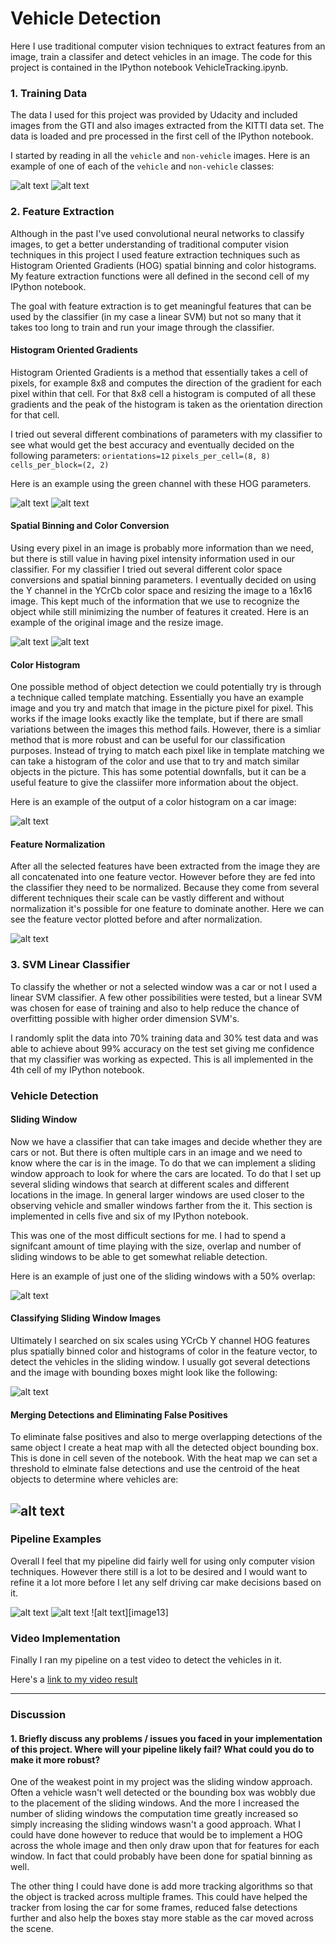 # Vehicle Detection 

[//]: # (Image References)
[image1]: ./pipeline_images/not_car_example.jpg
[image2]: ./pipeline_images/car_example.jpg
[image3]: ./pipeline_images/example_hog.jpg
[image4]: ./pipeline_images/example_hog.jpg
[image5]: ./pipeline_images/example_spatial.jpg
[image6]: ./pipeline_images/histogram_image.jpg
[image7]: ./pipeline_images/normalization.jpg
[image8]: ./pipeline_images/sliding_window.jpg
[image9]: ./pipeline_images/detected_vehicle.jpg
[image10]: ./pipeline_images/heat_map.jpg
[image11]: ./pipeline_images/example_output1.jpg
[image12]: ./pipeline_images/example_output2.jpg
[video1]: ./project_video.mp4

Here I use traditional computer vision techniques to extract features from an image, train a classifer and detect vehicles in an image. The code for this project is contained in the IPython notebook VehicleTracking.ipynb.

### 1. Training Data

The data I used for this project was provided by Udacity and included images from the GTI and also images extracted from the KITTI data set. The data is loaded and pre processed in the first cell of the IPython notebook.

I started by reading in all the `vehicle` and `non-vehicle` images.  Here is an example of one of each of the `vehicle` and `non-vehicle` classes:

![alt text][image2] ![alt text][image1]
 

### 2. Feature Extraction

Although in the past I've used convolutional neural networks to classify images, to get a better understanding of traditional computer vision techniques in this project I used feature extraction techniques such as Histogram Oriented Gradients (HOG) spatial binning and color histograms. My feature extraction functions were all defined in the second cell of my IPython notebook.

The goal with feature extraction is to get meaningful features that can be used by the classifier (in my case a linear SVM) but not so many that it takes too long to train and run your image through the classifier. 

#### Histogram Oriented Gradients

Histogram Oriented Gradients is a method that essentially takes a cell of pixels, for example 8x8 and computes the direction of the gradient for each pixel within that cell. For that 8x8 cell a histogram is computed of all these gradients and the peak of the histogram is taken as the orientation direction for that cell.

I tried out several different combinations of parameters with my classifier to see what would get the best accuracy and eventually decided on the following parameters:
`orientations=12`
`pixels_per_cell=(8, 8)` 
`cells_per_block=(2, 2)`

Here is an example using the green channel with these HOG parameters.

![alt text][image2] ![alt text][image3]

#### Spatial Binning and Color Conversion

Using every pixel in an image is probably more information than we need, but there is still value in having pixel intensity information used in our classifier. For my classifier I tried out several different color space conversions and spatial binning parameters. I eventually decided on using the Y channel in the YCrCb color space and resizing the image to a 16x16 image. This kept much of the information that we use to recognize the object while still minimizing the number of features it created. Here is an example of the original image and the resize image. 

![alt text][image2] ![alt text][image5]


#### Color Histogram

One possible method of object detection we could potentially try is through a technique called template matching. Essentially you have an example image and you try and match that image in the picture pixel for pixel. This works if the image looks exactly like the template, but if there are small variations between the images this method fails. However, there is a simliar method that is more robust and can be useful for our classification purposes. Instead of trying to match each pixel like in template matching we can take a histogram of the color and use that to try and match similar objects in the picture. This has some potential downfalls, but it can be a useful feature to give the classiifer more information about the object. 

Here is an example of the output of a color histogram on a car image:

![alt text][image6]

#### Feature Normalization

After all the selected features have been extracted from the image they are all concatenated into one feature vector. However before they are fed into the classifier they need to be normalized. Because they come from several different techniques their scale can be vastly different and without normalization it's possible for one feature to dominate another. Here we can see the feature vector plotted before and after normalization. 

![alt text][image7]

### 3. SVM Linear Classifier

To classify the whether or not a selected window was a car or not I used a linear SVM classifier. A few other possibilities were tested, but a linear SVM was chosen for ease of training and also to help reduce the chance of overfitting possible with higher order dimension SVM's. 

I randomly split the data into 70% training data and 30% test data and was able to achieve about 99% accuracy on the test set giving me confidence that my classifier was working as expected. This is all implemented in the 4th cell of my IPython notebook.

### Vehicle Detection

#### Sliding Window
Now we have a classifier that can take images and decide whether they are cars or not. But there is often multiple cars in an image and we need to know where the car is in the image. To do that we can implement a sliding window approach to look for where the cars are located. To do that I set up several sliding windows that search at different scales and different locations in the image. In general larger windows are used closer to the observing vehicle and smaller windows farther from the it. This section is implemented in cells five and six of my IPython notebook.

This was one of the most difficult sections for me. I had to spend a signifcant amount of time playing with the size, overlap and number of sliding windows to be able to get somewhat reliable detection. 

Here is an example of just one of the sliding windows with a 50% overlap:


![alt text][image8]

#### Classifying Sliding Window Images

Ultimately I searched on six scales using YCrCb Y channel HOG features plus spatially binned color and histograms of color in the feature vector, to detect the vehicles in the sliding window. I usually got several detections and the image with bounding boxes might look like the following:

![alt text][image9]

#### Merging Detections and Eliminating False Positives

To eliminate false positives and also to merge overlapping detections of the same object I create a heat map with all the detected object bounding box. This is done in cell seven of the notebook. With the heat map we can set a threshold to elminate false detections and use the centroid of the heat objects to determine where vehicles are:

![alt text][image10]
---

### Pipeline Examples

Overall I feel that my pipeline did fairly well for using only computer vision techniques. However there still is a lot to be desired and I would want to refine it a lot more before I let any self driving car make decisions based on it. 

![alt text][image11]
![alt text][image12]
![alt text][image13]


### Video Implementation

Finally I ran my pipeline on a test video to detect the vehicles in it.

Here's a [link to my video result](./output_video.mp4)

---

### Discussion

#### 1. Briefly discuss any problems / issues you faced in your implementation of this project.  Where will your pipeline likely fail?  What could you do to make it more robust?

One of the weakest point in my project was the sliding window approach. Often a vehicle wasn't well detected or the bounding box was wobbly due to the placement of the sliding windows. And the more I increased the number of sliding windows the computation time greatly increased so simply increasing the sliding windows wasn't a good approach. What I could have done however to reduce that would be to implement a HOG across the whole image and then only draw upon that for features for each window. In fact that could probably have been done for spatial binning as well.

The other thing I could have done is add more tracking algorithms so that the object is tracked across multiple frames. This could have helped the tracker from losing the car for some frames, reduced false detections further and also help the boxes stay more stable as the car moved across the scene. 

